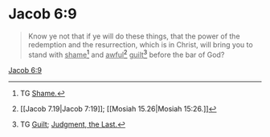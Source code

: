 # Jacob 6:9

> Know ye not that if ye will do these things, that the power of the redemption and the resurrection, which is in Christ, will bring you to stand with <u>shame</u>[^a] and <u>awful</u>[^b] <u>guilt</u>[^c] before the bar of God?

[Jacob 6:9](https://www.churchofjesuschrist.org/study/scriptures/bofm/jacob/6?lang=eng&id=p9#p9)


[^a]: TG [Shame.](https://www.churchofjesuschrist.org/study/scriptures/tg/shame?lang=eng)
[^b]: [[Jacob 7.19|Jacob 7:19]]; [[Mosiah 15.26|Mosiah 15:26.]]
[^c]: TG [Guilt](https://www.churchofjesuschrist.org/study/scriptures/tg/guilt?lang=eng); [Judgment, the Last.](https://www.churchofjesuschrist.org/study/scriptures/tg/judgment-the-last?lang=eng)

